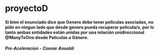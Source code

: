 # proyectoD
#### Si bien el enunciado dice que Genero debe tener peliculas asociadas, no pide en ningun lado que desde genero pueda recuperar pelicula/s, por lo tanto ambas entidades están unidas por una relación unidireccional @ManyToOne desde Peliculas a Género.

##### Pre-Aceleracion - Connie Ansaldi
